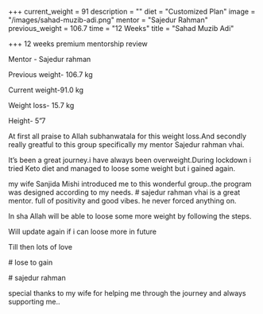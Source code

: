 +++
current_weight = 91
description = ""
diet = "Customized Plan"
image = "/images/sahad-muzib-adi.png"
mentor = "Sajedur Rahman"
previous_weight = 106.7
time = "12 Weeks"
title = "Sahad Muzib Adi"

+++
12 weeks premium mentorship review

Mentor - Sajedur rahman

Previous weight- 106.7 kg

Current weight-91.0 kg

Weight loss- 15.7 kg

Height- 5”7

At first all praise to Allah subhanwatala for this weight loss.And secondly really greatful to this group specifically my mentor Sajedur rahman vhai.

It’s been a great journey.i have always been overweight.During lockdown i tried Keto diet and managed to loose some weight but i gained again.

my wife Sanjida Mishi introduced me to this wonderful group..the program was designed according to my needs. # sajedur rahman vhai is a great mentor. full of positivity and good vibes. he never forced anything on.

In sha Allah will be able to loose some more weight by following the steps.

Will update again if i can loose more in future

Till then lots of love

\# lose to gain

\# sajedur rahman

special thanks to my wife for helping me through the journey and always supporting me..